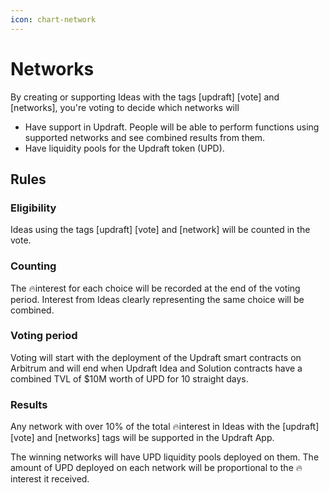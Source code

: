 ```yaml
---
icon: chart-network
---
```


# Networks

By creating or supporting Ideas with the tags \[updraft] \[vote] and \[networks], you're voting to decide which networks will&#x20;

* Have support in Updraft. People will be able to perform functions using supported networks and see combined results from them.
* Have liquidity pools for the Updraft token (UPD).

## Rules

### Eligibility

Ideas using the tags \[updraft] \[vote] and \[network] will be counted in the vote.

### Counting

The 🔥interest for each choice will be recorded at the end of the voting period. Interest from Ideas clearly representing the same choice will be combined.

### Voting period

Voting will start with the deployment of the Updraft smart contracts on Arbitrum and will end when Updraft Idea and Solution contracts have a combined TVL of $10M worth of UPD for 10 straight days.

### Results

Any network with over 10% of the total 🔥interest in Ideas with the \[updraft] \[vote] and \[networks] tags will be supported in the Updraft App.

The winning networks will have UPD liquidity pools deployed on them. The amount of UPD deployed on each network will be proportional to the 🔥interest it received.

